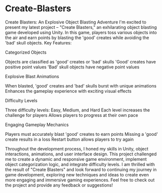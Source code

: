 # Create-Blasters

Create Blasters: An Explosive Object Blasting Adventure
I'm excited to present my latest project – "Create Blasters," an exhilarating object blasting game developed using Unity. In this game, players toss various objects into the air and earn points by blasting the 'good' creates while avoiding the 'bad' skull objects.
Key Features:

Categorized Objects

Objects are classified as 'good' creates or 'bad' skulls
'Good' creates have positive point values
'Bad' skull objects have negative point values


Explosive Blast Animations

When blasted, 'good' creates and 'bad' skulls burst with unique animations
Enhances the gameplay experience with exciting visual effects


Difficulty Levels

Three difficulty levels: Easy, Medium, and Hard
Each level increases the challenge for players
Allows players to progress at their own pace


Engaging Gameplay Mechanics

Players must accurately blast 'good' creates to earn points
Missing a 'good' create results in a loss
Restart button allows players to try again



Throughout the development process, I honed my skills in Unity, object interactions, animations, and user interface design. This project challenged me to create a dynamic and responsive game environment, implement object categorization logic, and integrate difficulty levels.
I am thrilled with the result of "Create Blasters" and look forward to continuing my journey in game development, exploring new techniques and ideas to create even more engaging and immersive gaming experiences.
Feel free to check out the project and provide any feedback or suggestions!
